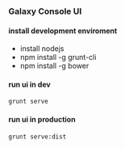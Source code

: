 ### Galaxy Console UI

#### install development enviroment
* install nodejs
* npm install -g grunt-cli
* npm install -g bower

#### run ui in dev

```
grunt serve
```

#### run ui in production

```
grunt serve:dist
```


